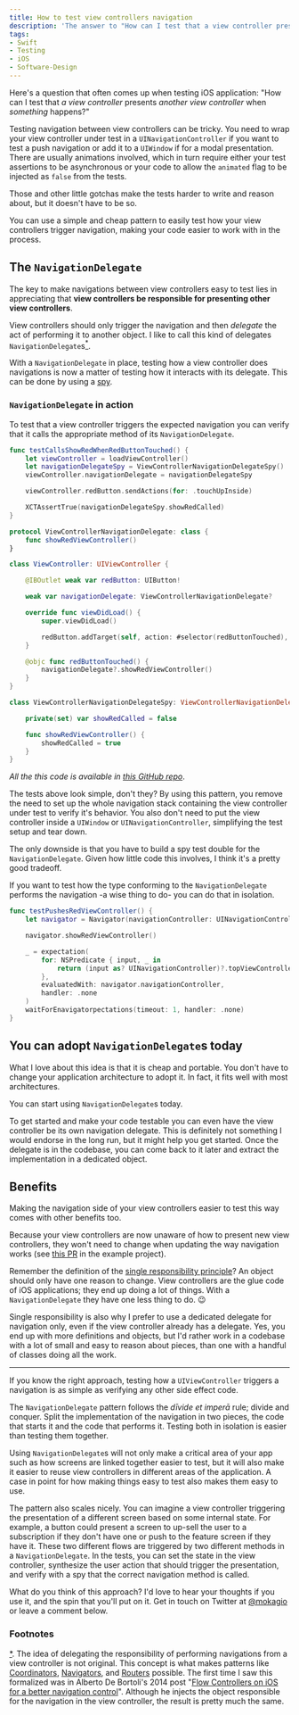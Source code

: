 ```yaml
---
title: How to test view controllers navigation
description: 'The answer to "How can I test that a view controller presents another view controller when something happens?" is as simple as defining a delegate.'
tags:
- Swift
- Testing
- iOS
- Software-Design
---
```


Here's a question that often comes up when testing iOS application: "How can I test that _a view controller_ presents _another view controller_ when _something_ happens?"

Testing navigation between view controllers can be tricky.
You need to wrap your view controller under test in a `UINavigationController` if you want to test a push navigation or add it to a `UIWindow` if for a modal presentation.
There are usually animations involved, which in turn require either your test assertions to be asynchronous or your code to allow the `animated` flag to be injected as `false` from the tests.

Those and other little gotchas make the tests harder to write and reason about, but it doesn't have to be so.

You can use a simple and cheap pattern to easily test how your view controllers trigger navigation, making your code easier to work with in the process.

## The `NavigationDelegate`

The key to make navigations between view controllers easy to test lies in appreciating that **view controllers be responsible for presenting other view controllers**.

View controllers should only trigger the navigation and then _delegate_ the act of performing it to another object.
I like to call this kind of delegates `NavigationDelegate`s[<sup id="pattern-origin">*</sup>](#fn1).

With a `NavigationDelegate` in place, testing how a view controller does navigations is now a matter of testing how it interacts with its delegate.
This can be done by using a [spy](https://www.mokacoding.com/blog/swift-test-doubles/#spy).

### `NavigationDelegate` in action

To test that a view controller triggers the expected navigation you can verify that it calls the appropriate method of its `NavigationDelegate`.

```swift
func testCallsShowRedWhenRedButtonTouched() {
    let viewController = loadViewController()
    let navigationDelegateSpy = ViewControllerNavigationDelegateSpy()
    viewController.navigationDelegate = navigationDelegateSpy

    viewController.redButton.sendActions(for: .touchUpInside)

    XCTAssertTrue(navigationDelegateSpy.showRedCalled)
}
```

```swift
protocol ViewControllerNavigationDelegate: class {
    func showRedViewController()
}

class ViewController: UIViewController {

    @IBOutlet weak var redButton: UIButton!

    weak var navigationDelegate: ViewControllerNavigationDelegate?

    override func viewDidLoad() {
        super.viewDidLoad()

        redButton.addTarget(self, action: #selector(redButtonTouched), for: .primaryActionTriggered)
    }

    @objc func redButtonTouched() {
        navigationDelegate?.showRedViewController()
    }
}
```

```swift
class ViewControllerNavigationDelegateSpy: ViewControllerNavigationDelegate {

    private(set) var showRedCalled = false

    func showRedViewController() {
        showRedCalled = true
    }
}
```

_All the this code is available in [this GitHub repo](https://github.com/mokagio/Navigation-Delegate-Example)_.

The tests above look simple, don't they?
By using this pattern, you remove the need to set up the whole navigation stack containing the view controller under test to verify it's behavior.
You also don't need to put the view controller inside a `UIWindow` or `UINavigationController`, simplifying the test setup and tear down.

The only downside is that you have to build a spy test double for the `NavigationDelegate`.
Given how little code this involves, I think it's a pretty good tradeoff.

If you want to test how the type conforming to the `NavigationDelegate` performs the navigation -a wise thing to do- you can do that in isolation.

```swift
func testPushesRedViewController() {
    let navigator = Navigator(navigationController: UINavigationController(rootViewController: UIViewController()))

    navigator.showRedViewController()

    _ = expectation(
        for: NSPredicate { input, _ in
            return (input as? UINavigationController)?.topViewController is RedViewController
        },
        evaluatedWith: navigator.navigationController,
        handler: .none
    )
    waitForEnavigatorpectations(timeout: 1, handler: .none)
}
```

## You can adopt `NavigationDelegate`s today

What I love about this idea is that it is cheap and portable.
You don't have to change your application architecture to adopt it.
In fact, it fits well with most architectures.

You can start using `NavigationDelegate`s today.

To get started and make your code testable you can even have the view controller be its own navigation delegate.
This is definitely not something I would endorse in the long run, but it might help you get started.
Once the delegate is in the codebase, you can come back to it later and extract the implementation in a dedicated object.

## Benefits

Making the navigation side of your view controllers easier to test this way comes with other benefits too.

Because your view controllers are now unaware of how to present new view controllers, they won't need to change when updating the way navigation works (see [this PR](https://github.com/mokagio/Navigation-Delegate-Example/pull/1) in the example project).

Remember the definition of the [single responsibility principle](https://en.wikipedia.org/wiki/Single_responsibility_principle)? An object should only have one reason to change.
View controllers are the glue code of iOS applications; they end up doing a lot of things.
With a `NavigationDelegate` they have one less thing to do. 😉

Single responsibility is also why I prefer to use a dedicated delegate for navigation only, even if the view controller already has a delegate.
Yes, you end up with more definitions and objects, but I'd rather work in a codebase with a lot of small and easy to reason about pieces, than one with a handful of classes doing all the work.

---

If you know the right approach, testing how a `UIViewController` triggers a navigation is as simple as verifying any other side effect code.

The `NavigationDelegate` pattern follows the _dīvide et imperā_ rule; divide and conquer.
Split the implementation of the navigation in two pieces, the code that starts it and the code that performs it.
Testing both in isolation is easier than testing them together.

Using `NavigationDelegate`s will not only make a critical area of your app such as how screens are linked together easier to test, but it will also make it easier to reuse view controllers in different areas of the application.
A case in point for how making things easy to test also makes them easy to use.

The pattern also scales nicely.
You can imagine a view controller triggering the presentation of a different screen based on some internal state.
For example, a button could present a screen to up-sell the user to a subscription if they don't have one or push to the feature screen if they have it.
These two different flows are triggered by two different methods in a `NavigationDelegate`.
In the tests, you can set the state in the view controller, synthesize the user action that should trigger the presentation, and verify with a spy that the correct navigation method is called.

What do you think of this approach? I'd love to hear your thoughts if you use it, and the spin that you'll put on it.
Get in touch on Twitter at [@mokagio](https://twitter.com/mokagio) or leave a comment below.

### Footnotes

<span id="fn1"></span> [*](#pattern-origin). The idea of delegating the responsibility of performing navigations from a view controller is not original.
This concept is what makes patterns like [Coordinators](http://khanlou.com/2015/10/coordinators-redux/), [Navigators](https://www.swiftbysundell.com/posts/navigation-in-swift), and [Routers](https://clean-swift.com/routing-in-clean-swift/) possible.
The first time I saw this formalized was in Alberto De Bortoli's 2014 post "[Flow Controllers on iOS for a better navigation control](https://albertodebortoli.com/2014/09/03/flow-controllers-on-ios-for-a-better-navigation-control/)".
Although he injects the object responsible for the navigation in the view controller, the result is pretty much the same.
